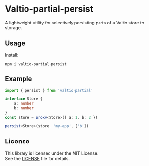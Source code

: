 # Valtio-partial-persist

A lightweight utility for selectively persisting parts of a Valtio store to storage.

## Usage

Install:

```shell
npm i valtio-partial-persist
```

## Example

```ts
import { persist } from 'valtio-partial'

interface Store {
    a: number
    b: number
}
const store = proxy<Store>({ a: 1, b: 2 })

persist<Store>(store, 'my-app', ['b'])
```

## License

This library is licensed under the MIT License.  
See the [LICENSE](./LICENSE) file for details.
